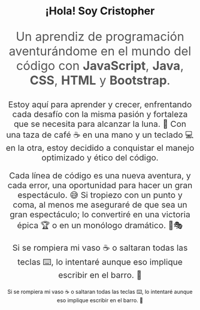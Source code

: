 
<h1 align="center">¡Hola! Soy Cristopher</h1>

<p align="center" style="font-size: 2rem; color: #555;">
  Un aprendiz de programación aventurándome en el mundo del código con <strong>JavaScript</strong>, <strong>Java</strong>, <strong>CSS</strong>, <strong>HTML</strong> y <strong>Bootstrap</strong>.
</p>

<p align="center" style="font-size: 22px; color: #333;">
  Estoy aquí para aprender y crecer, enfrentando cada desafío con la misma pasión y fortaleza que se necesita para alcanzar la luna. 🌙 Con una taza de café ☕ en una mano y un teclado 💻 en la otra, estoy decidido a conquistar el manejo optimizado y ético del código.
</p>

<p align="center" style="font-size: 22px; color: #333;">
  Cada línea de código es una nueva aventura, y cada error, una oportunidad para hacer un gran espectáculo. 😅 Si tropiezo con un punto y coma, al menos me aseguraré de que sea un gran espectáculo; lo convertiré en una victoria épica 🏆 o en un monólogo dramático. 💃🎭
</p>

<p align="center" style="font-size: 22px; color: #333;">
  Si se rompiera mi vaso ☕ o saltaran todas las teclas ⌨️, lo intentaré aunque eso implique escribir en el barro. 🏺
</p>


<p align="center">
  Si se rompiera mi vaso ☕ o saltaran todas las teclas ⌨️, lo intentaré aunque eso implique escribir en el barro. 🏺
</p>


